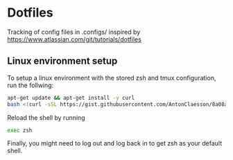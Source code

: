 # Dotfiles
Tracking of config files in .configs/ inspired by https://www.atlassian.com/git/tutorials/dotfiles

## Linux environment setup
To setup a linux environment with the stored zsh and tmux configuration, run the follwing:
```bash
apt-get update && apt-get install -y curl
bash <(curl -sSL https://gist.githubusercontent.com/AntonClaesson/8a08ae6a11224c5b1d2acb2f92a508c8/raw/3ad9396adb4bf77b0ecf110c589c56248a02ff6a/setup-linux.sh)
```
Reload the shell by running
```bash
exec zsh
```
Finally, you might need to log out and log back in to get zsh as your default shell.
